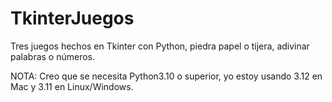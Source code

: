 # TkinterJuegos
Tres juegos hechos en Tkinter con Python, piedra papel o tijera, adivinar palabras o números.

NOTA: Creo que se necesita Python3.10 o superior, yo estoy usando 3.12 en Mac y 3.11 en Linux/Windows.
